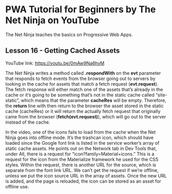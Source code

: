 # PWA Tutorial for Beginners by The Net Ninja on YouTube

The Net Ninja teaches the basics on Progressive Web Apps.

## Lesson 16 - Getting Cached Assets

YouTube link: https://youtu.be/0mAw9Na6hyM

The Net Ninja writes a method called __.respondWith__ on the __evt__ parameter that responds to fetch events from the browser going out to servers by looking in the cache for assets that match a fetch request (__evt.request__). The fetch response will either match one of the assets that’s already in the cache or it’s going to be something that’s not in the static cache called “site-static”, which means that the parameter __cacheRes__ will be empty. Therefore, the __return__ line with then return to the browser the asset stored in the static cache (cacheRes) or it will return the actually fetch request that originally came from the browser (__fetch(evt.request)__), which will go out to the server instead of the cache.

In the video, one of the icons fails to load from the cache when the Net Ninja goes into offline mode. It’s the trashcan icon, which should have loaded since the Google font link is listed in the service worker’s array of static cache assets. He points out on the Network tab in Dev Tools that, under All, there is a request for “icon?family=Material+icons.” This is a request for the icon from the Materialize framework he used for the CSS styles. Within the request, there is another URL for the source, which is separate from the font link URL. We can’t get the request if we’re offline, unless we put the icon source URL in the array of assets. Once the new URL is added, and the page is reloaded, the icon can be stored as an asset for offline use.